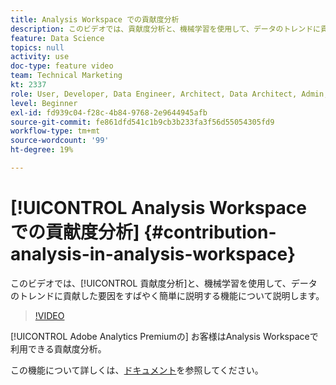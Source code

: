 ```yaml
---
title: Analysis Workspace での貢献度分析
description: このビデオでは、貢献度分析と、機械学習を使用して、データのトレンドに貢献した要因をすばやく簡単に説明する機能について説明します。
feature: Data Science
topics: null
activity: use
doc-type: feature video
team: Technical Marketing
kt: 2337
role: User, Developer, Data Engineer, Architect, Data Architect, Admin, Leader
level: Beginner
exl-id: fd939c04-f28c-4b84-9768-2e9644945afb
source-git-commit: fe861dfd541c1b9cb3b233fa3f56d55054305fd9
workflow-type: tm+mt
source-wordcount: '99'
ht-degree: 19%

---
```


# [!UICONTROL Analysis Workspace での貢献度分析] {#contribution-analysis-in-analysis-workspace}

このビデオでは、[!UICONTROL 貢献度分析]と、機械学習を使用して、データのトレンドに貢献した要因をすばやく簡単に説明する機能について説明します。

>[!VIDEO](https://video.tv.adobe.com/v/25443/?quality=12)

[!UICONTROL Adobe Analytics Premiumの] お客様はAnalysis Workspaceで利用できる貢献度分析。

この機能について詳しくは、[ドキュメント](https://experienceleague.adobe.com/docs/analytics/analyze/analysis-workspace/virtual-analyst/anomaly-detection/anomaly-detection.html?lang=en)を参照してください。
